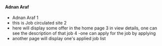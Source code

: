 #### Adnan Araf

- Adnan Araf
  1
- this is Job circulated site
  2
- here will display some offer in the home page
  3
  in view details, one can see the description of that job
  4
  -one can apply for the job by applying
- another page will display one's applied job list
